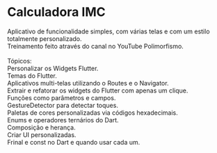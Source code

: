 # Calculadora IMC 
Aplicativo de funcionalidade simples, com várias telas e com um estilo totalmente personalizado.<br />
Treinamento feito através do canal no YouTube Polimorfismo.<br />
<br />
Tópicos:<br />
Personalizar os Widgets Flutter.<br />
Temas do Flutter.<br />
Aplicativos multi-telas utilizando o Routes e o Navigator.<br />
Extrair e refatorar os widgets do Flutter com apenas um clique.<br />
Funções como parâmetros e campos.<br />
GestureDetector para detectar toques.<br />
Paletas de cores personalizadas via códigos hexadecimais.<br />
Enums e operadores ternários do Dart.<br />
Composição e herança.<br />
Criar UI personalizadas.<br />
Frinal e const no Dart e quando usar cada um.<br />


